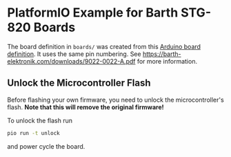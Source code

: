 # PlatformIO Example for Barth STG-820 Boards

The board definition in `boards/` was created from this [Arduino board definition](https://github.com/jasysdotde/STG-8xx). It uses the same pin numbering. See https://barth-elektronik.com/downloads/9022-0022-A.pdf for more information.

## Unlock the Microcontroller Flash

Before flashing your own firmware, you need to unlock the microcontroller's flash. **Note that this will remove the original firmware!**

To unlock the flash run

```bash
pio run -t unlock
```

and power cycle the board.
